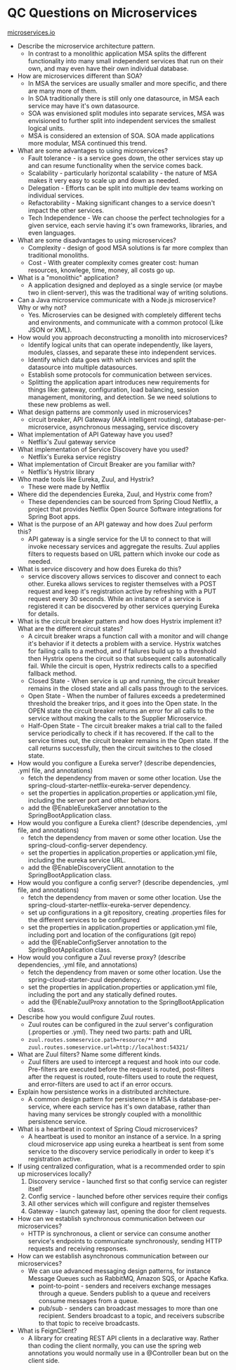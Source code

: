 # QC Questions on Microservices
[microservices.io](https://microservices.io)


 - Describe the microservice architecture pattern.
   - In contrast to a monolithic application MSA splits the different functionality into many small independent services that run on their own, and may even have their own individual database.
 - How are microservices different than SOA?
   - In MSA the services are usually smaller and more specific, and there are many more of them. 
   - In SOA traditionally there is still only one datasource, in MSA each service may have it's own datasource. 
   - SOA was envisioned split modules into separate services, MSA was envisioned to further split into independent services the smallest logical units.
   - MSA is considered an extension of SOA. SOA made applications more modular, MSA continued this trend.
 - What are some advantages to using microservices?
   - Fault tolerance - is a service goes down, the other services stay up and can resume functionality when the service comes back.
   - Scalability - particularly horizontal scalability - the nature of MSA makes it very easy to scale up and down as needed.
   - Delegation - Efforts can be split into multiple dev teams working on individual services.
   - Refactorability - Making significant changes to a service doesn't impact the other services.
   - Tech Independence - We can choose the perfect technologies for a given service, each servie having it's own frameworks, libraries, and even languages.
 - What are some disadvantages to using microservices?
   - Complexity - design of good MSA solutions is far more complex than traditional monoliths.
   - Cost - With greater complexity comes greater cost: human resources, knowlege, time, money, all costs go up.
 - What is a "monolithic" application?
   - A application designed and deployed as a single service (or maybe two in client-server), this was the traditional way of writing solutions.
 - Can a Java microservice communicate with a Node.js microservice? Why or why not? 
   - Yes. Microservies can be designed with completely different techs and environments, and communicate with a common protocol (Like JSON or XML).
 - How would you approach deconstructing a monolith into microservices?
   - Identify logical units that can operate independently, like layers, modules, classes, and separate these into independent services.
   - Identify which data goes with which services and split the datasource into multiple datasources.
   - Establish some protocols for communication between services.
   - Splitting the application apart introduces new requirements for things like: gateway, configuration, load balancing, session management, monitoring, and detection. Se we need solutions to these new problems as well. 
 - What design patterns are commonly used in microservices?
   - circuit breaker, API Gateway (AKA intelligent routing), database-per-microservice, asynchronous messaging, service discovery
 - What implementation of API Gateway have you used?
   - Netflix's Zuul gateway service
 - What implementation of Service Discovery have you used?
   - Netflix's Eureka service registry
 - What implementation of Circuit Breaker are you familiar with?
   - Netflix's Hystrix library
 - Who made tools like Eureka, Zuul, and Hystrix?
   - These were made by Netflix
 - Where did the dependencies Eureka, Zuul, and Hystrix come from?
   - These dependencies can be sourced from Spring Cloud Netflix, a project that provides Netflix Open Source Software integrations for Spring Boot apps.
 - What is the purpose of an API gateway and how does Zuul perform this? 
   - API gateway is a single service for the UI to connect to that will invoke necessary services and aggregate the results. Zuul applies filters to requests based on URL pattern which invoke our code as needed. 
 - What is service discovery and how does Eureka do this? 
   - service discovery allows services to discover and connect to each other. Eureka allows services to register themselves with a POST request and keep it's registration active by refreshing with a PUT request every 30 seconds. While an instance of a service is registered it can be disocvered by other services querying Eureka for details.
 - What is the circuit breaker pattern and how does Hystrix implement it? What are the different circuit states? 
   - A circuit breaker wraps a function call with a monitor and will change it's behavior if it detects a problem with a service. Hystrix watches for failing calls to a method, and if failures build up to a threshold then Hystrix opens the circuit so that subsequent calls automatically fail. While the circuit is open, Hystrix redirects calls to a specified fallback method.
   - Closed State - When service is up and running, the circuit breaker remains in the closed state and all calls pass through to the services.
   - Open State - When the number of failures exceeds a predetermined threshold the breaker trips, and it goes into the Open state. In the OPEN state the circuit breaker returns an error for all calls to the service without making the calls to the Supplier Microservice.
   - Half-Open State - The circuit breaker makes a trial call to the failed service periodically to check if it has recovered. If the call to the service times out, the circuit breaker remains in the Open state. If the call returns successfully, then the circuit switches to the closed state.
 - How would you configure a Eureka server? (describe dependencies, .yml file, and annotations)
   - fetch the dependency from maven or some other location. Use the spring-cloud-starter-netflix-eureka-server dependency.
   - set the properties in application.properties or application.yml file, including the server port and other behaviors.
   - add the @EnableEurekaServer annotation to the SpringBootApplication class.
 - How would you configure a Eureka client? (describe dependencies, .yml file, and annotations)
   - fetch the dependency from maven or some other location. Use the spring-cloud-config-server dependency.
   - set the properties in application.properties or application.yml file, including the eureka service URL.
   - add the @EnableDiscoveryClient annotation to the SpringBootApplication class.
 - How would you configure a config server? (describe dependencies, .yml file, and annotations)
   - fetch the dependency from maven or some other location. Use the spring-cloud-starter-netflix-eureka-server dependency.
   - set up configurations in a git repository, creating .properties files for the different services to be configured
   - set the properties in application.properties or application.yml file, including port and location of the configurations (git repo)
   - add the @EnableConfigServer annotation to the SpringBootApplication class.
 - How would you configure a Zuul reverse proxy? (describe dependencies, .yml file, and annotations)
   - fetch the dependency from maven or some other location. Use the spring-cloud-starter-zuul dependency.
   - set the properties in application.properties or application.yml file, including the port and any statically defined routes.
   - add the @EnableZuulProxy annotation to the SpringBootApplication class.
 - Describe how you would configure Zuul routes.
   - Zuul routes can be configured in the zuul server's configuration (.properties or .yml). They need two parts: path and URL
   - `zuul.routes.someservice.path=resource/**` and `zuul.routes.someservice.url=http://localhost:54321/`
 - What are Zuul filters? Name some different kinds.
   - Zuul filters are used to intercept a request and hook into our code. Pre-filters are executed before the request is routed, post-filters after the request is routed, route-filters used to route the request, and error-filters are used to act if an error occurs.
 - Explain how persistence works in a distributed architecture.
   - A common design pattern for persistence in MSA is database-per-service, where each service has it's own database, rather than having many services be strongly coupled with a monolithic persistence service.
 - What is a heartbeat in context of Spring Cloud microservices?
   - A heartbeat is used to monitor an instance of a service. In a spring cloud microservice app using eureka a heartbeat is sent from some service to the discovery service periodically in order to keep it's registration active.
 - If using centralized configuration, what is a recommended order to spin up microservices locally?
   1. Discovery service - launched first so that config service can register itself
   2. Config service - launched before other services require their configs
   3. All other services which will configure and register themselves
   4. Gateway - launch gateway last, opening the door for client requests.
 - How can we establish synchronous communication between our microservices?
   - HTTP is synchronous, a client or service can consume another service's endpoints to communicate synchronously, sending HTTP requests and receiving responses.
 - How can we establish asynchronous communication between our microservices?
   - We can use advanced messaging design patterns, for instance Message Queues such as RabbitMQ, Amazon SQS, or Apache Kafka.
     - point-to-point - senders and receivers exchange messages through a queue. Senders publish to a queue and receivers consume messages from a queue.
     - pub/sub - senders can broadcast messages to more than one recipient. Senders broadcast to a topic, and receivers subscribe to that topic to receive broadcasts.
 - What is FeignClient?
   - A library for creating REST API clients in a declarative way. Rather than coding the client normally, you can use the spring web annotations you would normally use in a @Controller bean but on the client side.
